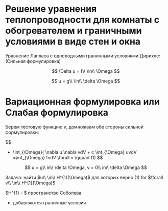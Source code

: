 # Решение уравнения теплопроводности для комнаты с обогревателем и граничными условиями в виде стен и окна

Уравнение Лапласа с однородными граничными условиями Дирихле:
(Сильная формулировка)

$$
\Delta u = f\\ \in\\ \Omega
$$

$$
u = g\\ \in\\ \delta \Omega
$$

# Вариационная формулировка или Слабая формулировка
Берем тестовую функцию $v$, домножаем обе стороны сильной формулировки:

$$
- \int_{\Omega}( \nabla u \nabla vdV + c \int_{\Omega} uvdV =\int_{\Omega} fvdV  \forall v     \qquad      (1)
$$

$$
u = g\\ in\\ \delta \Omega, v = 0\\ in\\ \delta \Omega
$$

Задача: найти $u\\ \in\\ H^{1}(\Omega)$ для которых верно (1) for $\forall v\\ \in\\ H^{1}(\Omega)$

$H^{1} - $ пространство Соболева.
+ добавляются граничные условия
